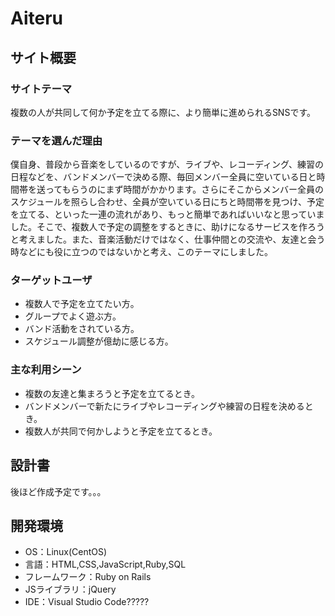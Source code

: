 # Aiteru
## サイト概要
### サイトテーマ
複数の人が共同して何か予定を立てる際に、より簡単に進められるSNSです。
​
### テーマを選んだ理由
僕自身、普段から音楽をしているのですが、ライブや、レコーディング、練習の日程などを、バンドメンバーで決める際、毎回メンバー全員に空いている日と時間帯を送ってもらうのにまず時間がかかります。さらにそこからメンバー全員のスケジュールを照らし合わせ、全員が空いている日にちと時間帯を見つけ、予定を立てる、といった一連の流れがあり、もっと簡単であればいいなと思っていました。そこで、複数人で予定の調整をするときに、助けになるサービスを作ろうと考えました。また、音楽活動だけではなく、仕事仲間との交流や、友達と会う時などにも役に立つのではないかと考え、このテーマにしました。
​
### ターゲットユーザ
* 複数人で予定を立てたい方。
* グループでよく遊ぶ方。
* バンド活動をされている方。
* スケジュール調整が億劫に感じる方。
​
### 主な利用シーン
* 複数の友達と集まろうと予定を立てるとき。
* バンドメンバーで新たにライブやレコーディングや練習の日程を決めるとき。​
* 複数人が共同で何かしようと予定を立てるとき。
## 設計書
後ほど作成予定です。。。
​
## 開発環境
- OS：Linux(CentOS)
- 言語：HTML,CSS,JavaScript,Ruby,SQL
- フレームワーク：Ruby on Rails
- JSライブラリ：jQuery
- IDE：Visual Studio Code????? 
<!-- ​上記IDE:の部分がデフォルトの状態ではcloud9になっていたので、vscodeに変更しましたが、大丈夫でしょうか？ -->